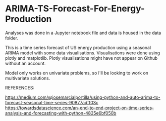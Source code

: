 # ARIMA-TS-Forecast-For-Energy-Production

Analyses was done in a Jupyter notebook file and data is housed in the data folder.

This is a time series forecast of US energy production using a seasonal ARIMA model with some data visualisations. Visualisations were done using plotly and matplotlib. Plotly visualisations might have not appear on Github without an account.

Model only works on univariate problems, so I'll be looking to work on multivariate solutions.

REFERENCES:

https://medium.com/@josemarcialportilla/using-python-and-auto-arima-to-forecast-seasonal-time-series-90877adff03c
https://towardsdatascience.com/an-end-to-end-project-on-time-series-analysis-and-forecasting-with-python-4835e6bf050b

